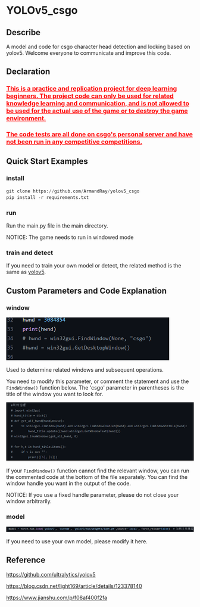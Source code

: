 # YOLOv5_csgo

## Describe

A model and code for csgo character head detection and locking based on yolov5. Welcome everyone to communicate and improve this code.

## Declaration

### <font color='red'><u>**This is a practice and replication project for deep learning beginners. The project code can only be used for related knowledge learning and communication, and is not allowed to be used for the actual use of the game or to destroy the game environment.**</u></font>

### <font color='red'><u>**The code tests are all done on csgo's personal server and have not been run in any competitive competitions.**</u></font>

## Quick Start Examples

### install

```python
git clone https://github.com/ArmandRay/yolov5_csgo
pip install -r requirements.txt
```

### run

Run the main.py file in the main directory.

NOTICE: The game needs to run in windowed mode

### train and detect

If you need to train your own model or detect, the related method is the same as [yolov5](https://github.com/ultralytics/yolov5).

## Custom Parameters and Code Explanation

### window

![image-20220722180632686](README.assets/image-20220722180632686.png)

Used to determine related windows and subsequent operations.

 You need to modify this parameter, or comment the statement and use the `FindWindow()` function below. The 'csgo' parameter in parentheses is the title of the window you want to look for.

![image-20220722180559861](README.assets/image-20220722180559861.png)

If your `FindWindow()` function cannot find the relevant window, you can run the commented code at the bottom of the file separately. You can find the window handle you want in the output of the code.

NOTICE: If you use a fixed handle parameter, please do not close your window arbitrarily.

### model

![image-20220722180617891](README.assets/image-20220722180617891.png)

If you need to use your own model, please modify it here.

## Reference

https://github.com/ultralytics/yolov5

https://blog.csdn.net/light169/article/details/123378140

https://www.jianshu.com/p/f08af400f2fa
